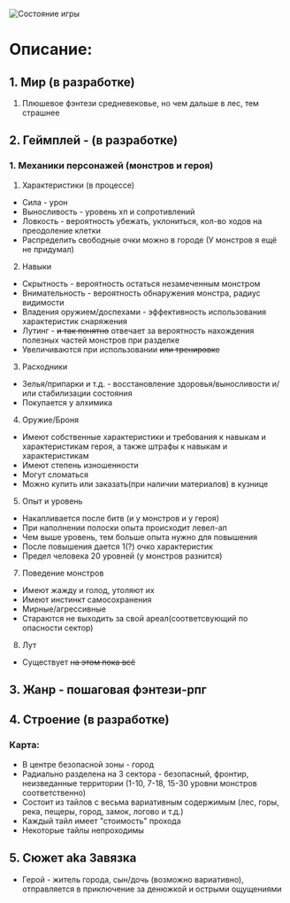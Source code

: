 ![Состояние игры](https://user-images.githubusercontent.com/81422717/115224848-d471f780-a126-11eb-8d15-106f2401cc10.png)
# Описание:
## 1. Мир (в разработке)
1. Плюшевое фэнтези средневековье, но чем дальше в лес, тем страшнее
## 2. Геймплей - (в разработке)
### 1. Механики персонажей (монстров и героя)
1. Характеристики (в процессе)
* Сила - урон
* Выносливость - уровень хп и сопротивлений
* Ловкость - вероятность убежать, уклониться, кол-во ходов на преодоление клетки 
* Распределить свободные очки можно в городе (У монстров я ещё не придумал)
2. Навыки
* Скрытность - вероятность остаться незамеченным монстром
* Внимательность - вероятность обнаружения монстра, радиус видимости
* Владения оружием/доспехами - эффективность использования характеристик снаряжения
* Лутинг - ~~и так понятно~~ отвечает за вероятность нахождения полезных частей монстров при разделке
* Увеличиваются при использовании ~~или тренировке~~
3. Расходники
* Зелья/припарки и т.д. - восстановление здоровья/выносливости и/или стабилизации состояния
* Покупается у алхимика  
4. Оружие/Броня
* Имеют собственные характеристики и требования к навыкам и характеристикам героя, а также штрафы к навыкам и характеристикам
* Имеют степень изношенности
* Могут сломаться
* Можно купить или заказать(при наличии материалов) в кузнице
5. Опыт и уровень
* Накапливается после битв (и у монстров и у героя)
* При наполнении полоски опыта происходит левел-ап
* Чем выше уровень, тем больше опыта нужно для повышения
* После повышения дается 1(?) очко характеристик
* Предел человека 20 уровней (у монстров разнится)
7. Поведение монстров
* Имеют жажду и голод, утоляют их
* Имеют инстинкт самосохранения
* Мирные/агрессивные
* Стараются не выходить за свой ареал(соответсвующий по опасности сектор)
8. Лут
* Существует ~~на этом пока всё~~
## 3. Жанр - пошаговая фэнтези-рпг
## 4. Строение (в разработке)
### Карта: 
* В центре безопасной зоны - город
* Радиально разделена на 3 сектора - безопасный, фронтир, неизведанные территории (1-10, 7-18, 15-30 уровни монстров соответственно)
* Состоит из тайлов с весьма вариативным содержимым (лес, горы, река, пещеры, город, замок, логово и т.д.) 
* Каждый тайл имеет "стоимость" прохода
* Некоторые тайлы непроходимы
## 5. Сюжет aka Завязка
* Герой - житель города, сын/дочь (возможно вариативно), отправляется в приключение за денюжкой и острыми ощущениями
